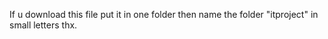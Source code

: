 If u download this file put it in one folder then name the folder "itproject" in small letters thx.
